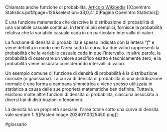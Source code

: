 Chiamata anche funzione di probabilità.
[Articolo Wikipedia](https://en.wikipedia.org/wiki/Probability_density_function?useskin=vector)
[[OpenIntro Statistics.pdf#page=126&selection=38,0,41,0|Pagina OpenIntro Statistics]]

È una funzione matematica che descrive la distribuzione di probabilità di una variabile casuale continua. In termini più semplici, fornisce la probabilità relativa che la variabile casuale cada in un particolare intervallo di valori.

La funzione di densità di probabilità è spesso indicata con la lettera "$f$" e viene definita in modo che l'area sotto la curva tra due valori rappresenti la probabilità che la variabile casuale cada in quell'intervallo. In altre parole, la probabilità di osservare un valore specifico esatto è tecnicamente zero, e la probabilità viene misurata considerando intervalli di valori.

Un esempio comune di funzione di densità di probabilità è la distribuzione normale (o gaussiana). La curva di densità di probabilità di una distribuzione normale è una forma a campana simmetrica e viene spesso utilizzata in statistica a causa delle sue proprietà matematiche ben definite. Tuttavia, esistono molte altre funzioni di densità di probabilità, ciascuna associata a diversi tipi di distribuzioni e fenomeni.

La densità ha un proprietà speciale: l'area totale sotto una curva di densità vale sempre 1. 
![[Pasted image 20240110025450.png]]

#glossario 